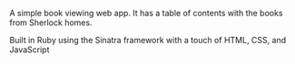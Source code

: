 A simple book viewing web app. It has a table of contents with the books
from Sherlock homes.

Built in Ruby using the Sinatra framework with a touch of HTML, CSS, and JavaScript

